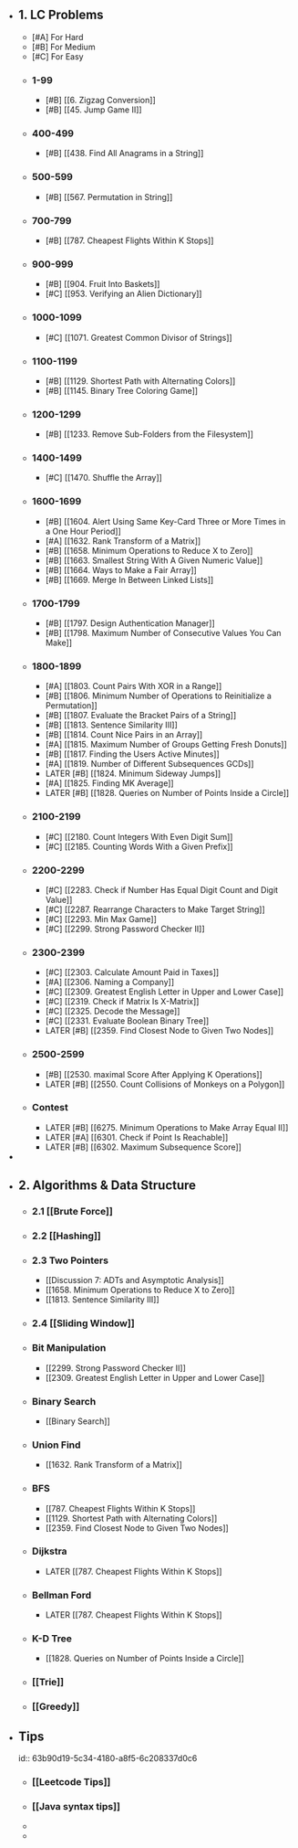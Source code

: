 - ## 1. LC Problems
	- [#A] For Hard
	- [#B] For Medium
	- [#C] For Easy
	- ### 1-99
		- [#B] [[6. Zigzag Conversion]]
		- [#B] [[45. Jump Game II]]
	- ### 400-499
		- [#B] [[438. Find All Anagrams in a String]]
	- ### 500-599
		- [#B] [[567. Permutation in String]]
	- ### 700-799
		- [#B] [[787. Cheapest Flights Within K Stops]]
	- ### 900-999
		- [#B] [[904. Fruit Into Baskets]]
		- [#C] [[953. Verifying an Alien Dictionary]]
	- ### 1000-1099
		- [#C] [[1071. Greatest Common Divisor of Strings]]
	- ### 1100-1199
		- [#B] [[1129. Shortest Path with Alternating Colors]]
		- [#B] [[1145. Binary Tree Coloring Game]]
	- ### 1200-1299
		- [#B] [[1233. Remove Sub-Folders from the Filesystem]]
	- ### 1400-1499
		- [#C] [[1470. Shuffle the Array]]
	- ### 1600-1699
		- [#B] [[1604. Alert Using Same Key-Card Three or More Times in a One Hour Period]]
		- [#A] [[1632. Rank Transform of a Matrix]]
		- [#B] [[1658. Minimum Operations to Reduce X to Zero]]
		- [#B] [[1663. Smallest String With A Given Numeric Value]]
		- [#B] [[1664. Ways to Make a Fair Array]]
		- [#B] [[1669. Merge In Between Linked Lists]]
	- ### 1700-1799
		- [#B] [[1797. Design Authentication Manager]]
		- [#B] [[1798. Maximum Number of Consecutive Values You Can Make]]
	- ### 1800-1899
		- [#A] [[1803. Count Pairs With XOR in a Range]]
		- [#B] [[1806. Minimum Number of Operations to Reinitialize a Permutation]]
		- [#B] [[1807. Evaluate the Bracket Pairs of a String]]
		- [#B] [[1813. Sentence Similarity III]]
		- [#B] [[1814. Count Nice Pairs in an Array]]
		- [#A] [[1815. Maximum Number of Groups Getting Fresh Donuts]]
		- [#B] [[1817. Finding the Users Active Minutes]]
		- [#A] [[1819. Number of Different Subsequences GCDs]]
		- LATER [#B] [[1824. Minimum Sideway Jumps]]
		- [#A] [[1825. Finding MK Average]]
		- LATER [#B] [[1828. Queries on Number of Points Inside a Circle]]
	- ### 2100-2199
		- [#C] [[2180. Count Integers With Even Digit Sum]]
		- [#C] [[2185. Counting Words With a Given Prefix]]
	- ### 2200-2299
		- [#C] [[2283. Check if Number Has Equal Digit Count and Digit Value]]
		- [#C] [[2287. Rearrange Characters to Make Target String]]
		- [#C] [[2293. Min Max Game]]
		- [#C] [[2299. Strong Password Checker II]]
	- ### 2300-2399
		- [#C] [[2303. Calculate Amount Paid in Taxes]]
		- [#A] [[2306. Naming a Company]]
		- [#C] [[2309. Greatest English Letter in Upper and Lower Case]]
		- [#C] [[2319. Check if Matrix Is X-Matrix]]
		- [#C] [[2325. Decode the Message]]
		- [#C] [[2331. Evaluate Boolean Binary Tree]]
		- LATER [#B] [[2359. Find Closest Node to Given Two Nodes]]
	- ### 2500-2599
		- [#B] [[2530. maximal Score After Applying K Operations]]
		- LATER [#B] [[2550. Count Collisions of Monkeys on a Polygon]]
	- ### Contest
		- LATER [#B] [[6275. Minimum Operations to Make Array Equal II]]
		- LATER [#A] [[6301. Check if Point Is Reachable]]
		- LATER [#B] [[6302. Maximum Subsequence Score]]
-
- ## 2. Algorithms & Data Structure
	- ### 2.1 [[Brute Force]]
	- ### 2.2 [[Hashing]]
	- ### 2.3 Two Pointers
		- [[Discussion 7: ADTs and Asymptotic Analysis]]
		- [[1658. Minimum Operations to Reduce X to Zero]]
		- [[1813. Sentence Similarity III]]
	- ### 2.4 [[Sliding Window]]
	- ### Bit Manipulation
		- [[2299. Strong Password Checker II]]
		- [[2309. Greatest English Letter in Upper and Lower Case]]
	- ### Binary Search
		- [[Binary Search]]
	- ### Union Find
		- [[1632. Rank Transform of a Matrix]]
	- ### BFS
		- [[787. Cheapest Flights Within K Stops]]
		- [[1129. Shortest Path with Alternating Colors]]
		- [[2359. Find Closest Node to Given Two Nodes]]
	- ### Dijkstra
		- LATER [[787. Cheapest Flights Within K Stops]]
	- ### Bellman Ford
		- LATER [[787. Cheapest Flights Within K Stops]]
	- ### K-D Tree
		- [[1828. Queries on Number of Points Inside a Circle]]
	- ### [[Trie]]
	- ### [[Greedy]]
- ## Tips
  id:: 63b90d19-5c34-4180-a8f5-6c208337d0c6
	- ### [[Leetcode Tips]]
	- ### [[Java syntax tips]]
	-
	-